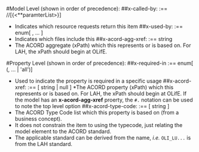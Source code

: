 #Model Level (shown in order of precedence):
##x-called-by: :== <hostname>/<path-to-resource>/[{<**paramterList>}]
* Indicates which resource requests return this item
##x-used-by: :== enum[ <swagger>, ... ]
* Indicates which files include this 
##x-acord-agg-xref: :== string
* The ACORD aggregate (xPath) which this represents or is based on.  For LAH, the xPath should begin at OLifE. 

#Property Level (shown in order of precedence):
##x-required-in :== enum[ (<swagger>, ... | 'all')]
* Used to indicate the property is required in a specific usage
##x-acord-xref: :== [ string | null ]
*The ACORD property (xPath) which this represents or is based on.  For LAH, the xPath should begin at OLifE.  If
the model has an **x-acord-agg-xref** proerty, the `#.` notation can be used to note the top level option
##x-acord-type-code: :== [ string ]
* The ACORD Type Code list which this property is based on (from a business concept).
* It does not constrain the item to using the typecode, just relating the model element to the ACORD standard.
* The applicable standard can be derived from the name, _i.e._ `OLI_LU...` is from the LAH standard.
